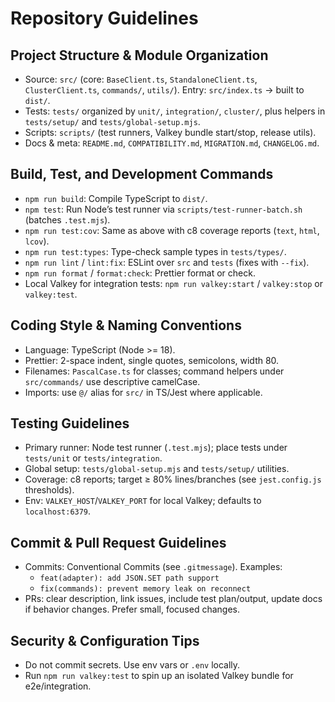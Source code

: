 # Repository Guidelines

## Project Structure & Module Organization
- Source: `src/` (core: `BaseClient.ts`, `StandaloneClient.ts`, `ClusterClient.ts`, `commands/`, `utils/`). Entry: `src/index.ts` → built to `dist/`.
- Tests: `tests/` organized by `unit/`, `integration/`, `cluster/`, plus helpers in `tests/setup/` and `tests/global-setup.mjs`.
- Scripts: `scripts/` (test runners, Valkey bundle start/stop, release utils).
- Docs & meta: `README.md`, `COMPATIBILITY.md`, `MIGRATION.md`, `CHANGELOG.md`.

## Build, Test, and Development Commands
- `npm run build`: Compile TypeScript to `dist/`.
- `npm test`: Run Node’s test runner via `scripts/test-runner-batch.sh` (batches `.test.mjs`).
- `npm run test:cov`: Same as above with c8 coverage reports (`text`, `html`, `lcov`).
- `npm run test:types`: Type-check sample types in `tests/types/`.
- `npm run lint` / `lint:fix`: ESLint over `src` and `tests` (fixes with `--fix`).
- `npm run format` / `format:check`: Prettier format or check.
- Local Valkey for integration tests: `npm run valkey:start` / `valkey:stop` or `valkey:test`.

## Coding Style & Naming Conventions
- Language: TypeScript (Node >= 18).
- Prettier: 2-space indent, single quotes, semicolons, width 80.
- Filenames: `PascalCase.ts` for classes; command helpers under `src/commands/` use descriptive camelCase.
- Imports: use `@/` alias for `src/` in TS/Jest where applicable.

## Testing Guidelines
- Primary runner: Node test runner (`.test.mjs`); place tests under `tests/unit` or `tests/integration`.
- Global setup: `tests/global-setup.mjs` and `tests/setup/` utilities.
- Coverage: c8 reports; target ≥ 80% lines/branches (see `jest.config.js` thresholds).
- Env: `VALKEY_HOST`/`VALKEY_PORT` for local Valkey; defaults to `localhost:6379`.

## Commit & Pull Request Guidelines
- Commits: Conventional Commits (see `.gitmessage`). Examples:
  - `feat(adapter): add JSON.SET path support`
  - `fix(commands): prevent memory leak on reconnect`
- PRs: clear description, link issues, include test plan/output, update docs if behavior changes. Prefer small, focused changes.

## Security & Configuration Tips
- Do not commit secrets. Use env vars or `.env` locally.
- Run `npm run valkey:test` to spin up an isolated Valkey bundle for e2e/integration.
